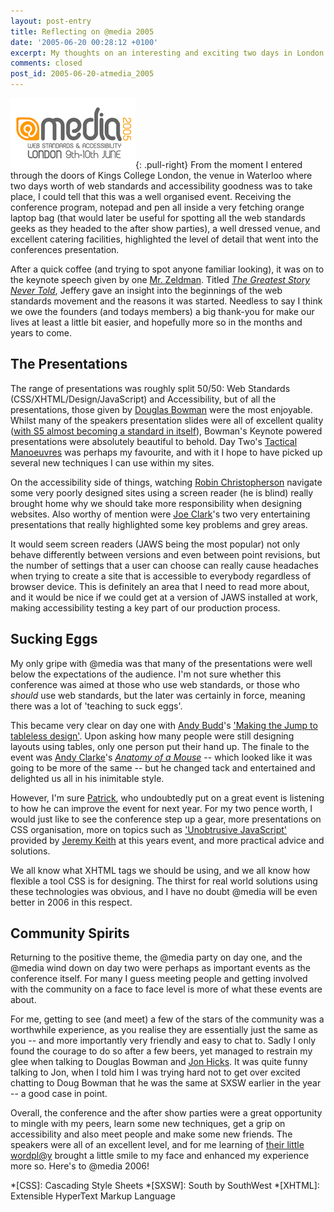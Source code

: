 ```yaml
---
layout: post-entry
title: Reflecting on @media 2005
date: '2005-06-20 00:28:12 +0100'
excerpt: My thoughts on an interesting and exciting two days in London.
comments: closed
post_id: 2005-06-20-atmedia_2005
---
```

![@media2005 logo](/assets/images/2005/06/atmedia_2005.png){: .pull-right} From the moment I entered through the doors of Kings College London, the venue in Waterloo where two days worth of web standards and accessibility goodness was to take place, I could tell that this was a well organised event.  Receiving the conference program, notepad and pen all inside a very fetching orange laptop bag (that would later be useful for spotting all the web standards geeks as they headed to the after show parties), a well dressed venue, and excellent catering facilities, highlighted the level of detail that went into the conferences presentation.

After a quick coffee (and trying to spot anyone familiar looking), it was on to the keynote speech given by one [Mr. Zeldman][1]. Titled [<cite>The Greatest Story Never Told</cite>][2], Jeffery gave an insight into the beginnings of the web standards movement and the reasons it was started. Needless to say I think we owe the founders (and todays members) a big thank-you for make our lives at least a little bit easier, and hopefully more so in the months and years to come.

## The Presentations
The range of presentations was roughly split 50/50: Web Standards (CSS/XHTML/Design/JavaScript) and Accessibility, but of all the presentations, those given by [Douglas Bowman][3] were the most enjoyable. Whilst many of the speakers presentation slides were all of excellent quality ([with S5 almost becoming a standard in itself][4]), Bowman's Keynote powered presentations were absolutely beautiful to behold. Day Two's [Tactical Manoeuvres][5] was perhaps my favourite, and with it I hope to have picked up several new techniques I can use within my sites.

On the accessibility side of things, watching [Robin Christopherson][6] navigate some very poorly designed sites using a screen reader (he is blind) really brought home why we should take more responsibility when designing websites. Also worthy of mention were [Joe Clark][7]'s two very entertaining presentations that really highlighted some key problems and grey areas.

It would seem screen readers (JAWS being the most popular) not only behave differently between versions and even between point revisions, but the number of settings that a user can choose can really cause headaches when trying to create a site that is accessible to everybody regardless of browser device. This is definitely an area that I need to read more about, and it would be nice if we could get at a version of JAWS installed at work, making accessibility testing a key part of our production process.

## Sucking Eggs
My only gripe with @media was that many of the presentations were well below the expectations of the audience. I'm not sure whether this conference was aimed at those who use web standards, or those who *should* use web standards, but the later was certainly in force, meaning there was a lot of 'teaching to suck eggs'.

This became very clear on day one with [Andy Budd][8]'s ['Making the Jump to tableless design'][9]. Upon asking how many people were still designing layouts using tables, only one person put their hand up. The finale to the event was [Andy Clarke][10]'s <cite>[Anatomy of a Mouse][11]</cite> -- which looked like it was going to be more of the same -- but he changed tack and entertained and delighted us all in his inimitable style.

However, I'm sure [Patrick][12], who undoubtedly put on a great event is listening to how he can improve the event for next year. For my two pence worth, I would just like to see the conference step up a gear, more presentations on CSS organisation, more on topics such as ['Unobtrusive JavaScript'][13] provided by [Jeremy Keith][14] at this years event, and more practical advice and solutions.

We all know what XHTML tags we should be using, and we all know how flexible a tool CSS is for designing. The thirst for real world solutions using these technologies was obvious, and I have no doubt @media will be even better in 2006 in this respect.

## Community Spirits
Returning to the positive theme, the @media party on day one, and the @media wind down on day two were perhaps as important events as the conference itself. For many I guess meeting people and getting involved with the community on a face to face level is more of what these events are about.

For me, getting to see (and meet) a few of the stars of the community was a worthwhile experience, as you realise they are essentially just the same as you -- and more importantly very friendly and easy to chat to. Sadly I only found the courage to do so after a few beers, yet managed to restrain my glee when talking to Douglas Bowman and [Jon Hicks][15]. It was quite funny talking to Jon, when I told him I was trying hard not to get over excited chatting to Doug Bowman that he was the same at SXSW earlier in the year -- a good case in point.

Overall, the conference and the after show parties were a great opportunity to mingle with my peers, learn some new techniques, get a grip on accessibility and also meet people and make some new friends. The speakers were all of an excellent level, and for me learning of [their little wordpl@y][16] brought a little smile to my face and enhanced my experience more so. Here's to @media 2006!

[1]: http://www.zeldman.com/
[2]: http://www.happycog.com/clients/atmedia05/
[3]: http://www.stopdesign.com/
[4]: http://www.meyerweb.com/eric/tools/s5/
[5]: http://www.stopdesign.com/present/2005/atmedia/tactical.pdf
[6]: http://www.abilitynet.org.uk/
[7]: http://www.joeclark.org/
[8]: http://www.andybudd.com/
[9]: http://www.andybudd.com/@media2005/
[10]: http://www.stuffandnonsense.co.uk/
[11]: http://www.malarkey.co.uk/Download.aspx?id=9
[12]: http://www.vivabit.co.uk
[13]: http://adactio.com/atmedia2005/
[14]: http://adactio.com/
[15]: http://www.hicksdesign.co.uk/
[16]: http://www.molly.com/2005/06/11/the-passion-of-atmedia-2005/

*[CSS]: Cascading Style Sheets
*[SXSW]: South by SouthWest
*[XHTML]: Extensible HyperText Markup Language